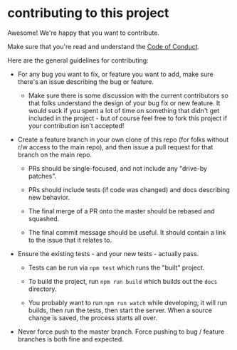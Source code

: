 contributing to this project
================================================================================

Awesome!  We're happy that you want to contribute.

Make sure that you're read and understand the [Code of Conduct].

Here are the general guidelines for contributing:

* For any bug you want to fix, or feature you want to add, make sure there's
  an issue describing the bug or feature.

  * Make sure there is some discussion with the current contributors so that
    folks understand the design of your bug fix or new feature.  It would suck
    if you spent a lot of time on something that didn't get included in the
    project - but of course feel free to fork this project if your contribution
    isn't accepted!

* Create a feature branch in your own clone of this repo (for folks without
  r/w access to the main repo), and then issue a pull request for that
  branch on the main repo.

  * PRs should be single-focused, and not include any "drive-by patches".

  * PRs should include tests (if code was changed) and docs describing new
    behavior.

  * The final merge of a PR onto the master should be rebased and squashed.

  * The final commit message should be useful.  It should contain a link to the
    issue that it relates to.

* Ensure the existing tests - and your new tests - actually pass.

  * Tests can be run via `npm test` which runs the "built" project.

  * To build the project, run `npm run build` which builds out the
    `docs` directory.

  * You probably want to run `npm run watch` while developing; it will run
    builds, then run the tests, then start the server.  When a source change
    is saved, the process starts all over.

* Never force push to the master branch.  Force pushing to bug / feature
  branches is both fine and expected.

[Code of Conduct]: CODE_OF_CONDUCT.md
